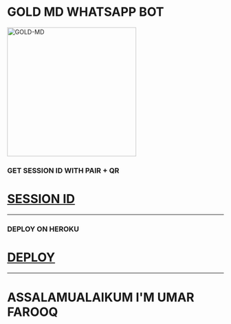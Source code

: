 # GOLD MD WHATSAPP BOT

<img alt="GOLD-MD" width="300" height="300" src="https://i.ibb.co/wspzc9t/IMG-20240328-WA0000.jpg">

### GET SESSION ID WITH PAIR + QR
# [SESSION ID](https://gold-md-bot-ddb5a86b7b14.herokuapp.com)

***

### DEPLOY ON HEROKU
# [DEPLOY](https://dashboard.heroku.com/new?template=https://github.com/D4X-UMAR/GOLD-MD)

***

# ASSALAMUALAIKUM I'M UMAR FAROOQ
